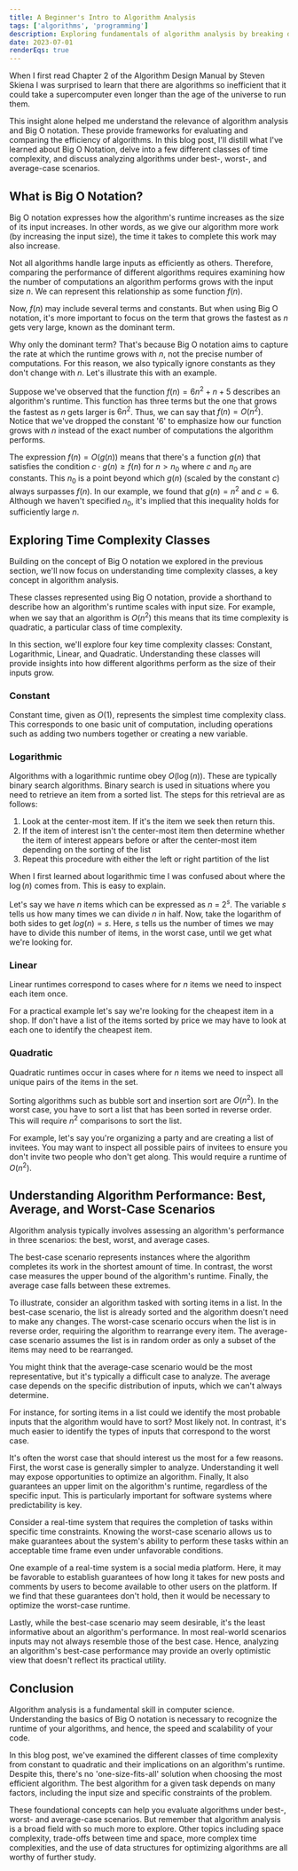 ```yaml
---
title: A Beginner's Intro to Algorithm Analysis
tags: ['algorithms', 'programming']
description: Exploring fundamentals of algorithm analysis by breaking down Big O notation, time complexity classes, and performance scenarios.
date: 2023-07-01
renderEqs: true
---
```


When I first read Chapter 2 of the Algorithm Design Manual by Steven Skiena I was surprised to learn that there are algorithms so inefficient that it could take a supercomputer even longer than the age of the universe to run them. 

This insight alone helped me understand the relevance of algorithm analysis and Big O notation. These provide frameworks for evaluating and comparing the efficiency of algorithms. In this blog post, I'll distill what I've learned about Big O Notation, delve into a few different classes of time complexity, and discuss analyzing algorithms under best-, worst-, and average-case scenarios.

## What is Big O Notation?

Big O notation expresses how the algorithm's runtime increases as the size of its input increases. In other words, as we give our algorithm more work (by increasing the input size), the time it takes to complete this work may also increase.

Not all algorithms handle large inputs as efficiently as others. Therefore, comparing the performance of different algorithms requires examining how the number of computations an algorithm performs grows with the input size $n$. We can represent this relationship as some function $f(n)$. 

Now, $f(n)$ may include several terms and constants. But when using Big O notation, it's more important to focus on the term that grows the fastest as $n$ gets very large, known as the dominant term. 

Why only the dominant term? That's because Big O notation aims to capture the rate at which the runtime grows with $n$, not the precise number of computations. For this reason, we also typically ignore constants as they don't change with $n$. Let's illustrate this with an example.

Suppose we've observed that the function $f(n) = 6n^2 + n + 5$ describes an algorithm's runtime. This function has three terms but the one that grows the fastest as $n$ gets larger is $6n^2$. Thus, we can say that $f(n) = O(n^2)$. Notice that we've dropped the constant '6' to emphasize how our function grows with $n$ instead of the exact number of computations the algorithm performs. 

The expression $f(n) = O(g(n))$ means that there's a function $g(n)$ that satisfies the condition $c \cdot g(n) \geq f(n)$ for $n > n_0$ where $c$ and $n_0$ are constants. This $n_0$ is a point beyond which $g(n)$ (scaled by the constant $c$) always surpasses $f(n)$. In our example, we found that $g(n) = n^2$ and $c=6$. Although we haven't specified $n_0$, it's implied that this inequality holds for sufficiently large $n$. 

## Exploring Time Complexity Classes

Building on the concept of Big O notation we explored in the previous section, we'll now focus on understanding time complexity classes, a key concept in algorithm analysis. 

These classes represented using Big O notation, provide a shorthand to describe how an algorithm's runtime scales with input size. For example, when we say that an algorithm is $O(n^2)$ this means that its time complexity is quadratic, a particular class of time complexity.

In this section, we'll explore four key time complexity classes: Constant, Logarithmic, Linear, and Quadratic. Understanding these classes will provide insights into how different algorithms perform as the size of their inputs grow.

### Constant

Constant time, given as $O(1)$, represents the simplest time complexity class. This corresponds to one basic unit of computation, including operations such as adding two numbers together or creating a new variable. 

### Logarithmic

Algorithms with a logarithmic runtime obey $O(\log(n))$. These are typically binary search algorithms. Binary search is used in situations where you need to retrieve an item from a sorted list. The steps for this retrieval are as follows:
1. Look at the center-most item. If it's the item we seek then return this.
2. If the item of interest isn't the center-most item then determine whether the item of interest appears before or after the center-most item depending on the sorting of the list
3. Repeat this procedure with either the left or right partition of the list

When I first learned about logarithmic time I was confused about where the $\log(n)$ comes from. This is easy to explain. 

Let's say we have $n$ items which can be expressed as $n$ = $2^s$. The variable $s$ tells us how many times we can divide $n$ in half. Now, take the logarithm of both sides to get $log(n) = s$. Here, $s$ tells us the number of times we may have to divide this number of items, in the worst case, until we get what we're looking for. 

### Linear

Linear runtimes correspond to cases where for $n$ items we need to inspect each item once. 

For a practical example let's say we're looking for the cheapest item in a shop. If don't have a list of the items sorted by price we may have to look at each one to identify the cheapest item. 

### Quadratic

Quadratic runtimes occur in cases where for $n$ items we need to inspect all unique pairs of the items in the set. 

Sorting algorithms such as bubble sort and insertion sort are $O(n^2)$. In the worst case, you have to sort a list that has been sorted in reverse order. This will require $n^2$ comparisons to sort the list.

For example, let's say you're organizing a party and are creating a list of invitees. You may want to inspect all possible pairs of invitees to ensure you don't invite two people who don't get along. This would require a runtime of $O(n^2)$.

## Understanding Algorithm Performance: Best, Average, and Worst-Case Scenarios

Algorithm analysis typically involves assessing an algorithm's performance in three scenarios: the best, worst, and average cases. 

The best-case scenario represents instances where the algorithm completes its work in the shortest amount of time. In contrast, the worst case measures the upper bound of the algorithm's runtime. Finally, the average case falls between these extremes.

To illustrate, consider an algorithm tasked with sorting items in a list. In the best-case scenario, the list is already sorted and the algorithm doesn't need to make any changes. The worst-case scenario occurs when the list is in reverse order, requiring the algorithm to rearrange every item. The average-case scenario assumes the list is in random order as only a subset of the items may need to be rearranged.

You might think that the average-case scenario would be the most representative, but it's typically a difficult case to analyze. The average case depends on the specific distribution of inputs, which we can't always determine. 

For instance, for sorting items in a list could we identify the most probable inputs that the algorithm would have to sort? Most likely not. In contrast, it's much easier to identify the types of inputs that correspond to the worst case.

It's often the worst case that should interest us the most for a few reasons. First, the worst case is generally simpler to analyze. Understanding it well may expose opportunities to optimize an algorithm. Finally, It also guarantees an upper limit on the algorithm's runtime, regardless of the specific input. This is particularly important for software systems where predictability is key. 

Consider a real-time system that requires the completion of tasks within specific time constraints. Knowing the worst-case scenario allows us to make guarantees about the system's ability to perform these tasks within an acceptable time frame even under unfavorable conditions.

One example of a real-time system is a social media platform. Here, it may be favorable to establish guarantees of how long it takes for new posts and comments by users to become available to other users on the platform. If we find that these guarantees don't hold, then it would be necessary to optimize the worst-case runtime.

Lastly, while the best-case scenario may seem desirable, it's the least informative about an algorithm's performance. In most real-world scenarios inputs may not always resemble those of the best case. Hence, analyzing an algorithm's best-case performance may provide an overly optimistic view that doesn't reflect its practical utility.

## Conclusion 

Algorithm analysis is a fundamental skill in computer science. Understanding the basics of Big O notation is necessary to recognize the runtime of your algorithms, and hence, the speed and scalability of your code.

In this blog post, we've examined the different classes of time complexity from constant to quadratic and their implications on an algorithm's runtime. Despite this, there's no 'one-size-fits-all' solution when choosing the most efficient algorithm. The best algorithm for a given task depends on many factors, including the input size and specific constraints of the problem.

These foundational concepts can help you evaluate algorithms under best-, worst- and average-case scenarios. But remember that algorithm analysis is a broad field with so much more to explore. Other topics including space complexity, trade-offs between time and space, more complex time complexities, and the use of data structures for optimizing algorithms are all worthy of further study.
